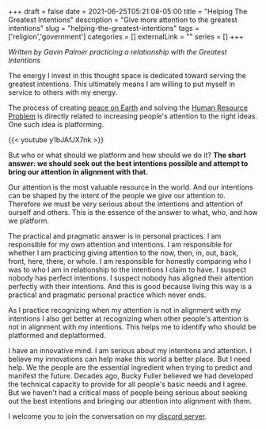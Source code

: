 +++ 
draft = false
date = 2021-06-25T05:21:08-05:00
title = "Helping The Greatest Intentions"
description = "Give more attention to the greatest intentions"
slug = "helping-the-greatest-intentions" 
tags = ['religion','government']
categories = []
externalLink = ""
series = []
+++

*Written by Gavin Palmer practicing a relationship with the Greatest Intentions*

The energy I invest in this thought space is dedicated toward serving the greatest intentions.  This ultimately means I am willing to put myself in service to others with my energy.

The process of creating [peace on Earth](/posts/my-goal) and solving the [Human Resource Problem](/posts/human-resource-problem) is directly related to increasing people's attention to the right ideas.  One such idea is platforming.

{{< youtube y1bJAfJX7nk >}}

But who or what should we platform and how should we do it?  **The short answer: we should seek out the best intentions possible and attempt to bring our attention in alignment with that.**

Our attention is the most valuable resource in the world.  And our intentions can be shaped by the intent of the people we give our attention to.  Therefore we must be very serious about the intentions and attention of ourself and others.  This is the essence of the answer to what, who, and how we platform.

The practical and pragmatic answer is in personal practices.  I am responsible for my own attention and intentions.  I am responsible for whether I am practicing giving attention to the now, then, in, out, back, front, here, there, or whole.  I am responsible for honestly comparing who I was to who I am in relationship to the intentions I claim to have.  I suspect nobody has perfect intentions.  I suspect nobody has aligned their attention perfectly with their intentions.  And this is good because living this way is a practical and pragmatic personal practice which never ends.

As I practice recognizing when my attention is not in alignment with my intentions I also get better at recognizing when other people's attention is not in alignment with my intentions.  This helps me to identify who should be platformed and deplatformed.

I have an innovative mind.  I am serious about my intentions and attention.  I believe my innovations can help make this world a better place.  But I need help.  We the people are the essential ingredient when trying to predict and manifest the future.  Decades ago, Bucky Fuller believed we had developed the technical capacity to provide for all people's basic needs and I agree.  But we haven't had a critical mass of people being serious about seeking out the best intentions and bringing our attention into alignment with them.

I welcome you to join the conversation on my [discord server](https://discord.gg/YZP89kc).
